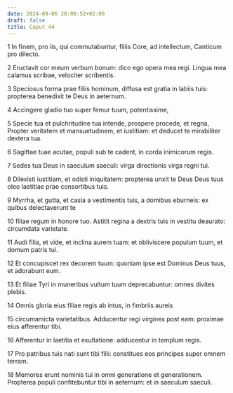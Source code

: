 ```yaml
---
date: 2024-09-06 20:00:52+02:00
draft: false
title: Caput 44
---
```





1 In finem, pro iis, qui commutabuntur, filiis Core, ad intellectum, Canticum pro dilecto.

2 Eructavit cor meum verbum bonum: dico ego opera mea regi. Lingua mea calamus scribae, velociter scribentis.

3 Speciosus forma prae filiis hominum, diffusa est gratia in labiis tuis: propterea benedixit te Deus in aeternum.

4 Accingere gladio tuo super femur tuum, potentissime,

5 Specie tua et pulchritudine tua intende, prospere procede, et regna, Propter veritatem et mansuetudinem, et iustitiam: et deducet te mirabiliter dextera tua.

6 Sagittae tuae acutae, populi sub te cadent, in corda inimicorum regis.

7 Sedes tua Deus in saeculum saeculi: virga directionis virga regni tui.

8 Dilexisti iustitiam, et odisti iniquitatem: propterea unxit te Deus Deus tuus oleo laetitiae prae consortibus tuis.

9 Myrrha, et gutta, et casia a vestimentis tuis, a domibus eburneis: ex quibus delectaverunt te

10 filiae regum in honore tuo. Astitit regina a dextris tuis in vestitu deaurato: circumdata varietate.

11 Audi filia, et vide, et inclina aurem tuam: et obliviscere populum tuum, et domum patris tui.

12 Et concupiscet rex decorem tuum: quoniam ipse est Dominus Deus tuus, et adorabunt eum.

13 Et filiae Tyri in muneribus vultum tuum deprecabuntur: omnes divites plebis.

14 Omnis gloria eius filiae regis ab intus, in fimbriis aureis

15 circumamicta varietatibus. Adducentur regi virgines post eam: proximae eius afferentur tibi.

16 Afferentur in laetitia et exultatione: adducentur in templum regis.

17 Pro patribus tuis nati sunt tibi filii: constitues eos principes super omnem terram.

18 Memores erunt nominis tui in omni generatione et generationem. Propterea populi confitebuntur tibi in aeternum: et in saeculum saeculi.

